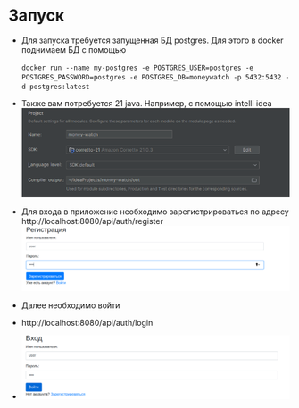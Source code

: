 # Запуск

* Для запуска требуется запущенная БД postgres. Для этого в docker поднимаем БД с помощью  

    ``docker run --name my-postgres -e POSTGRES_USER=postgres -e POSTGRES_PASSWORD=postgres -e POSTGRES_DB=moneywatch -p 5432:5432 -d postgres:latest
    ``

* Также вам потребуется 21 java. Например, с помощью intelli idea
![img.png](doc/img.png)

* Для входа в приложение необходимо зарегистрироваться по адресу http://localhost:8080/api/auth/register
![img_1.png](doc/img_1.png)

* Далее необходимо войти
* http://localhost:8080/api/auth/login
* ![img.png](doc/img(3).png)
